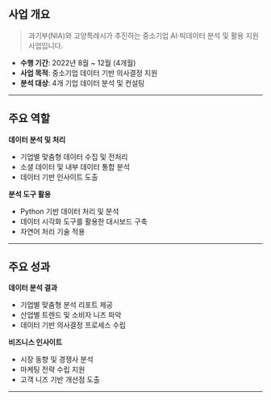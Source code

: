 ## **사업 개요**

> 과기부(NIA)와 고양특례시가 추진하는 중소기업 AI·빅데이터 분석 및 활용 지원 사업입니다. 

- **수행 기간**: 2022년 8월 ~ 12월 (4개월)
- **사업 목적**: 중소기업 데이터 기반 의사결정 지원
- **분석 대상**: 4개 기업 데이터 분석 및 컨설팅

---

## **주요 역할**
**데이터 분석 및 처리**
- 기업별 맞춤형 데이터 수집 및 전처리
- 소셜 데이터 및 내부 데이터 통합 분석
- 데이터 기반 인사이트 도출

**분석 도구 활용**
- Python 기반 데이터 처리 및 분석
- 데이터 시각화 도구를 활용한 대시보드 구축
- 자연어 처리 기술 적용

---

## **주요 성과**
**데이터 분석 결과**
- 기업별 맞춤형 분석 리포트 제공
- 산업별 트렌드 및 소비자 니즈 파악
- 데이터 기반 의사결정 프로세스 수립

**비즈니스 인사이트**
- 시장 동향 및 경쟁사 분석
- 마케팅 전략 수립 지원
- 고객 니즈 기반 개선점 도출

---